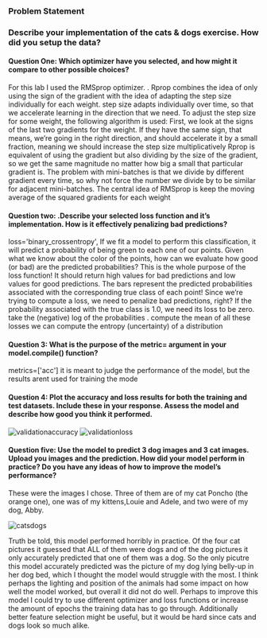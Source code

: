 ### Problem Statement 

### Describe your implementation of the cats & dogs exercise. How did you setup the data?

####  Question One: Which optimizer have you selected, and how might it compare to other possible choices?  
For this lab I used the RMSprop optimizer. . Rprop combines the idea of only using the sign of the gradient with the idea of adapting the step size individually for each weight. step size adapts individually over time, so that we accelerate learning in the direction that we need. To adjust the step size for some weight, the following algorithm is used:
First, we look at the signs of the last two gradients for the weight.
If they have the same sign, that means, we’re going in the right direction, and should accelerate it by a small fraction, meaning we should increase the step size multiplicatively 
Rprop is equivalent of using the gradient but also dividing by the size of the gradient, so we get the same magnitude no matter how big a small that particular gradient is.
The problem with mini-batches is that we divide by different gradient every time, so why not force the number we divide by to be similar for adjacent mini-batches. The central idea of RMSprop is keep the moving average of the squared gradients for each weight
#### Question two: .Describe your selected loss function and it’s implementation. How is it effectively penalizing bad predictions? 
loss='binary_crossentropy',
If we fit a model to perform this classification, it will predict a probability of being green to each one of our points. Given what we know about the color of the points, how can we evaluate how good (or bad) are the predicted probabilities? This is the whole purpose of the loss function! It should return high values for bad predictions and low values for good predictions.
The bars represent the predicted probabilities associated with the corresponding true class of each point!
Since we’re trying to compute a loss, we need to penalize bad predictions, right? If the probability associated with the true class is 1.0, we need its loss to be zero. take the (negative) log of the probabilities . compute the mean of all these losses
we can compute the entropy (uncertainty) of a distribution
#### Question 3: What is the purpose of the metric= argument in your model.compile() function?
metrics=['acc'] it is meant to judge the performance of the model, but the results arent used for training the mode

#### Question 4: Plot the accuracy and loss results for both the training and test datasets.  Include these in your response.  Assess the model and describe how good you think it performed.
![validationaccuracy](https://user-images.githubusercontent.com/67922294/87975622-dd4f7300-ca99-11ea-8d50-a6bdc8c80f90.png)
![validationloss](https://user-images.githubusercontent.com/67922294/87975760-0cfe7b00-ca9a-11ea-984f-18c4a551b8a9.png)

#### Question five: Use the model to predict 3 dog images and 3 cat images.  Upload you images and the prediction.  How did your model perform in practice?  Do you have any ideas of how to improve the model’s performance?
These were the images I chose. Three of them are of my cat Poncho (the orange one), one was of my kittens,Louie and Adele, and two were of my dog, Abby.

![catsdogs](https://user-images.githubusercontent.com/67922294/87971666-aece9980-ca93-11ea-960a-12e7dec3ebc1.png)

Truth be told, this model performed horribly in practice. Of the four cat pictures it guessed that ALL of them were dogs and of the dog pictures it only accurately predicted that one of them was a dog. So the only picutre this model accurately predicted was the picture of my dog lying belly-up in her dog bed, which I thought the model would struggle with the most. I think perhaps the lighting and position of the animals had some impact on how well the model worked, but overall it did not do well. Perhaps to improve this model I could try to use different optimizer and loss functions or increase the amount of epochs the training data has to go through. Additionally better feature selection might be useful, but it would be hard since cats and dogs look so much alike. 
